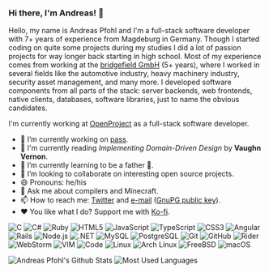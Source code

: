### Hi there, I'm Andreas! 👋

Hello, my name is Andreas Pfohl and I'm a full-stack software developer with 7+ years of experience from Magdeburg in Germany. Though I started coding on quite some projects during my studies I did a lot of passion projects for way longer back starting in high school. Most of my experience comes from working at the [bridgefield GmbH](https://bridgefield.de/) (5+ years), where I worked in several fields like the automotive industry, heavy machinery industry, security asset management, and many more. I developed software components from all parts of the stack: server backends, web frontends, native clients, databases, software libraries, just to name the obvious candidates.

I'm currently working at [OpenProject](https://www.openproject.org/) as a full-stack software developer.

- 🔭 I’m currently working on [pass](https://github.com/apfohl/pass).
- 📖 I'm currently reading *Implementing Domain-Driven Design* by **Vaughn Vernon**.
- 🌱 I’m currently learning to be a father 🧸.
- 👯 I’m looking to collaborate on interesting open source projects.
- 😄 Pronouns: he/his
- 💬 Ask me about compilers and Minecraft.
- 📫 How to reach me: [Twitter](https://twitter.com/andreaspfohl) and [e-mail](mailto:mail@apfohl.com) ([GnuPG public key](https://github.com/apfohl.gpg)).
- ❤️ You like what I do? Support me with [Ko-fi](https://ko-fi.com/apfohl).

![C](https://img.shields.io/badge/-C-black?logo=c&style=social)
![C#](https://img.shields.io/badge/-C%23-black?logo=csharp&style=social)
![Ruby](https://img.shields.io/badge/-Ruby-black?logo=Ruby&style=social)
![HTML5](https://img.shields.io/badge/-HTML5-black?logo=html5&style=social)
![JavaScript](https://img.shields.io/badge/-JavaScript-black?logo=javascript&style=social)
![TypeScript](https://img.shields.io/badge/-TypeScript-black?logo=typescript&style=social)
![CSS3](https://img.shields.io/badge/-CSS3-black?logo=css3&style=social)
![Angular](https://img.shields.io/badge/-Angular-black?logo=angular&style=social)
![Rails](https://img.shields.io/badge/-Rails-black?logo=Ruby%20on%20Rails&style=social)
![Node.js](https://img.shields.io/badge/-Node.js-black?logo=Node.js&style=social)
![.NET](https://img.shields.io/badge/-.NET-black?logo=dotnet&style=social)
![MySQL](https://img.shields.io/badge/-MySQL-black?logo=mysql&style=social)
![PostgreSQL](https://img.shields.io/badge/-PostgreSQL-black?logo=postgresql&style=social)
![Git](https://img.shields.io/badge/-Git-black?logo=git&style=social)
![GitHub](https://img.shields.io/badge/-GitHub-black?logo=github&style=social)
![Rider](https://img.shields.io/badge/-Rider-black?logo=rider&style=social)
![WebStorm](https://img.shields.io/badge/-WebStorm-black?logo=WebStorm&style=social)
![VIM](https://img.shields.io/badge/-VIM-black?logo=vim&style=social)
![Code](https://img.shields.io/badge/-Code-black?logo=Visual%20Studio%20Code&style=social)
![Linux](https://img.shields.io/badge/-Linux-black?logo=Linux&style=social)
![Arch Linux](https://img.shields.io/badge/-Arch%20Linux-black?logo=Arch%20Linux&style=social)
![FreeBSD](https://img.shields.io/badge/-FreeBSD-black?logo=freebsd&style=social)
![macOS](https://img.shields.io/badge/-macOS-black?logo=apple&style=social)

![Andreas Pfohl's Github Stats](https://github-readme-stats.vercel.app/api?username=apfohl&count_private=true&show_icons=true&include_all_commits=true)
![Most Used Languages](https://github-readme-stats.vercel.app/api/top-langs/?username=apfohl&layout=compact)
